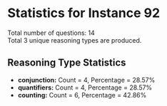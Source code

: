 # Statistics for Instance 92<br/>
Total number of questions: 14<br/>
Total 3 unique reasoning types are produced.<br/>
## Reasoning Type Statistics<br/>
- **conjunction:** Count = 4, Percentage = 28.57%<br/>
- **quantifiers:** Count = 4, Percentage = 28.57%<br/>
- **counting:** Count = 6, Percentage = 42.86%<br/>
